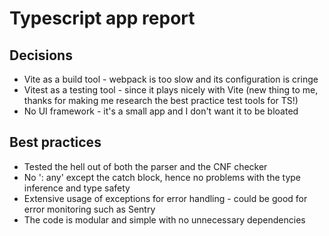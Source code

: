 # Typescript app report

## Decisions

- Vite as a build tool - webpack is too slow and its configuration is cringe
- Vitest as a testing tool - since it plays nicely with Vite (new thing to me, thanks for making me research the best practice test tools for TS!)
- No UI framework - it's a small app and I don't want it to be bloated

## Best practices

- Tested the hell out of both the parser and the CNF checker
- No ': any' except the catch block, hence no problems with the type inference and type safety
- Extensive usage of exceptions for error handling - could be good for error monitoring such as Sentry
- The code is modular and simple with no unnecessary dependencies
